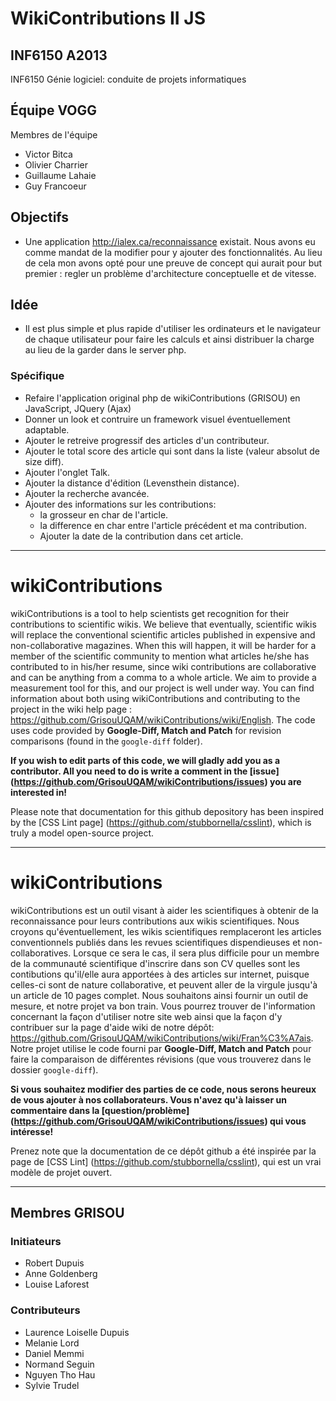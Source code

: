#  WikiContributions II JS

## INF6150 A2013

INF6150 Génie logiciel: conduite de projets informatiques

## Équipe VOGG

Membres de l'équipe

* Victor Bitca
* Olivier Charrier
* Guillaume Lahaie
* Guy Francoeur

## Objectifs

* Une application http://ialex.ca/reconnaissance existait. Nous avons eu comme mandat de la modifier pour y ajouter des fonctionnalités.  Au lieu de cela mon avons opté pour une preuve de concept qui aurait pour but premier : regler un problème d'architecture conceptuelle et de vitesse. 

## Idée

* Il est plus simple et plus rapide d'utiliser les ordinateurs et le navigateur de chaque utilisateur pour faire les calculs et ainsi distribuer la charge au lieu de la garder dans le server php.

### Spécifique

* Refaire l'application original php de wikiContributions (GRISOU) en JavaScript, JQuery (Ajax)
* Donner un look et contruire un framework visuel éventuellement adaptable.
* Ajouter le retreive progressif des articles d'un contributeur.
* Ajouter le total score des article qui sont dans la liste (valeur absolut de size diff).
* Ajouter l'onglet Talk.
* Ajouter la distance d'édition (Levensthein distance).
* Ajouter la recherche avancée.
* Ajouter des informations sur les contributions:
  * la grosseur en char de l'article.
  * la difference en char entre l'article précédent et ma contribution.
  * Ajouter la date de la contribution dans cet article.

----------------------------------------------------------

# wikiContributions

wikiContributions is a tool to help scientists get recognition for their contributions to scientific wikis. We believe that eventually, scientific wikis will replace the conventional scientific articles published in expensive and non-collaborative magazines. When this will happen, it will be harder for a member of the scientific community to mention what articles he/she has contributed to in his/her resume, since wiki contributions are collaborative and can be anything from a comma to a whole article. We aim to provide a measurement tool for this, and our project is well under way. You can find information about both using wikiContributions and contributing to the project in the wiki help page : https://github.com/GrisouUQAM/wikiContributions/wiki/English. 
The code uses code provided by **Google-Diff, Match and Patch** for revision comparisons (found in the `google-diff` folder).

**If you wish to edit parts of this code, we will gladly add you as a contributor. All you need to do is write a comment in the [issue] (https://github.com/GrisouUQAM/wikiContributions/issues) you are interested in!**

Please note that documentation for this github depository has been inspired by the [CSS Lint page] (https://github.com/stubbornella/csslint), which is truly a model open-source project.

---------------------------------------------------------

# wikiContributions

wikiContributions est un outil visant à aider les scientifiques à obtenir de la reconnaissance pour leurs contributions aux wikis scientifiques. Nous croyons qu'éventuellement, les wikis scientifiques remplaceront les articles conventionnels publiés dans les revues scientifiques dispendieuses et non-collaboratives. Lorsque ce sera le cas, il sera plus difficile pour un membre de la communauté scientifique d'inscrire dans son CV quelles sont les contibutions qu'il/elle aura apportées à des articles sur internet, puisque celles-ci sont de nature collaborative, et peuvent aller de la virgule jusqu'à un article de 10 pages complet. Nous souhaitons ainsi fournir un outil de mesure, et notre projet va bon train. Vous pourrez trouver de l'information concernant la façon d'utiliser notre site web ainsi que la façon d'y contribuer sur la page d'aide wiki de notre dépôt:
https://github.com/GrisouUQAM/wikiContributions/wiki/Fran%C3%A7ais. 
Notre projet utilise le code fourni par **Google-Diff, Match and Patch** pour faire la comparaison de différentes révisions (que vous trouverez dans le dossier `google-diff`).

**Si vous souhaitez modifier des parties de ce code, nous serons heureux de vous ajouter à nos collaborateurs. Vous n'avez qu'à laisser un commentaire dans la [question/problème] (https://github.com/GrisouUQAM/wikiContributions/issues) qui vous intéresse!**

Prenez note que la documentation de ce dépôt github a été inspirée par la page de [CSS Lint] (https://github.com/stubbornella/csslint), qui est un vrai modèle de projet ouvert.

--------------------------------------------------------

## Membres GRISOU

### Initiateurs

* Robert Dupuis
* Anne Goldenberg
* Louise Laforest

### Contributeurs

* Laurence Loiselle Dupuis
* Melanie Lord
* Daniel Memmi
* Normand Seguin
* Nguyen Tho Hau
* Sylvie Trudel
